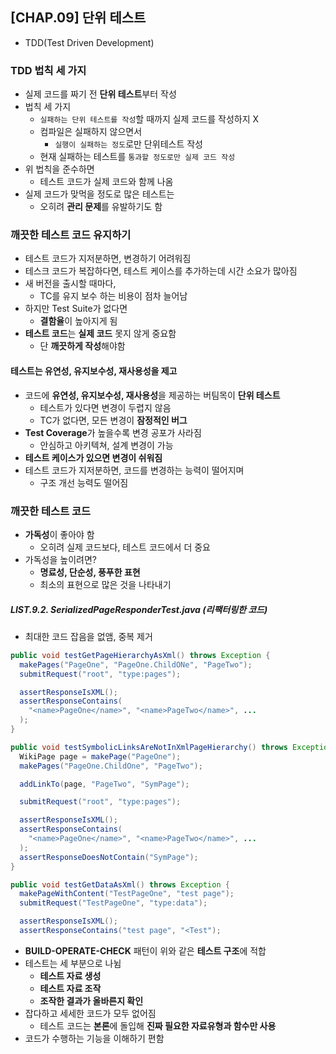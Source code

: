 ## [CHAP.09] 단위 테스트
- TDD(Test Driven Development)

### TDD 법칙 세 가지
- 실제 코드를 짜기 전 **단위 테스트**부터 작성
- 법칙 세 가지
  - `실패하는 단위 테스트를 작성`할 때까지 실제 코드를 작성하지 X
  - 컴파일은 실패하지 않으면서
    - `실행이 실패하는 정도`로만 단위테스트 작성
  - 현재 실패하는 테스트를 `통과할 정도로만 실제 코드 작성`
- 위 법칙을 준수하면
  - 테스트 코드가 실제 코드와 함께 나옴
- 실제 코드가 맞먹을 정도로 많은 테스트는
  - 오히려 **관리 문제**를 유발하기도 함

### 깨끗한 테스트 코드 유지하기
- 테스트 코드가 지저분하면, 변경하기 어려워짐
- 테스크 코드가 복잡하다면, 테스트 케이스를 추가하는데 시간 소요가 많아짐
- 새 버전을 출시할 때마다,
  - TC를 유지 보수 하는 비용이 점차 늘어남
- 하지만 Test Suite가 없다면
  - **결함율**이 높아지게 됨
- **테스트 코드**는 **실제 코드** 못지 않게 중요함
  - 단 **깨끗하게 작성**해야함

#### 테스트는 유연성, 유지보수성, 재사용성을 제고
- 코드에 **유연성, 유지보수성, 재사용성**을 제공하는 버팀목이 **단위 테스트**
  - 테스트가 있다면 변경이 두렵지 않음
  - TC가 없다면, 모든 변경이 **잠정적인 버그**
- **Test Coverage**가 높을수록 변경 공포가 사라짐
  - 안심하고 아키텍쳐, 설계 변경이 가능
- **테스트 케이스가 있으면 변경이 쉬워짐**
- 테스트 코드가 지저분하면, 코드를 변경하는 능력이 떨어지며
  - 구조 개선 능력도 떨어짐

### 깨끗한 테스트 코드
- **가독성**이 좋아야 함
  - 오히려 실제 코드보다, 테스트 코드에서 더 중요
- 가독성을 높이려면?
  - **명료성, 단순성, 풍푸한 표현**
  - 최소의 표현으로 많은 것을 나타내기

##### LIST.9.2. SerializedPageResponderTest.java (리팩터링한 코드)
- 최대한 코드 잡음을 없앰, 중복 제거
```java
public void testGetPageHierarchyAsXml() throws Exception {
  makePages("PageOne", "PageOne.ChildONe", "PageTwo");
  submitRequest("root", "type:pages");

  assertResponseIsXML();
  assertResponseContains(
    "<name>PageOne</name>", "<name>PageTwo</name>", ...
  );
}

public void testSymbolicLinksAreNotInXmlPageHierarchy() throws Exception {
  WikiPage page = makePage("PageOne");
  makePages("PageOne.ChildOne", "PageTwo");

  addLinkTo(page, "PageTwo", "SymPage");

  submitRequest("root", "type:pages");

  assertResponseIsXML();
  assertResponseContains(
    "<name>PageOne</name>", "<name>PageTwo</name>", ...
  );
  assertResponseDoesNotContain("SymPage");
}

public void testGetDataAsXml() throws Exception {
  makePageWithContent("TestPageOne", "test page");
  submitRequest("TestPageOne", "type:data");

  assertResponseIsXML();
  assertResponseContains("test page", "<Test");
```
- **BUILD-OPERATE-CHECK** 패턴이 위와 같은 **테스트 구조**에 적합
- 테스트는 세 부분으로 나뉨
  - **테스트 자료 생성**
  - **테스트 자료 조작**
  - **조작한 결과가 올바른지 확인**
- 잡다하고 세세한 코드가 모두 없어짐
  - 테스트 코드는 **본론**에 돌입해 **진짜 필요한 자료유형과 함수만 사용**
- 코드가 수행하는 기능을 이해하기 편함
